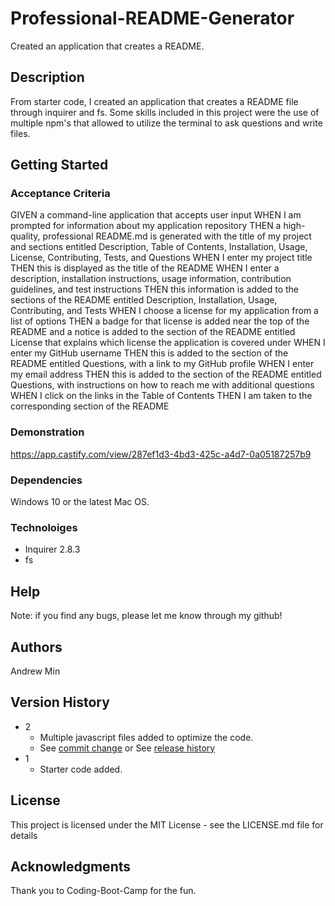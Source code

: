 # Professional-README-Generator

Created an application that creates a README.

## Description

From starter code, I created an application that creates a README file through inquirer and fs. Some skills included in this project were the use of multiple npm's that allowed to utilize the terminal to ask questions and write files. 

## Getting Started

### Acceptance Criteria

GIVEN a command-line application that accepts user input
WHEN I am prompted for information about my application repository
THEN a high-quality, professional README.md is generated with the title of my project and sections entitled Description, Table of Contents, Installation, Usage, License, Contributing, Tests, and Questions
WHEN I enter my project title
THEN this is displayed as the title of the README
WHEN I enter a description, installation instructions, usage information, contribution guidelines, and test instructions
THEN this information is added to the sections of the README entitled Description, Installation, Usage, Contributing, and Tests
WHEN I choose a license for my application from a list of options
THEN a badge for that license is added near the top of the README and a notice is added to the section of the README entitled License that explains which license the application is covered under
WHEN I enter my GitHub username
THEN this is added to the section of the README entitled Questions, with a link to my GitHub profile
WHEN I enter my email address
THEN this is added to the section of the README entitled Questions, with instructions on how to reach me with additional questions
WHEN I click on the links in the Table of Contents
THEN I am taken to the corresponding section of the README

### Demonstration 

https://app.castify.com/view/287ef1d3-4bd3-425c-a4d7-0a05187257b9

### Dependencies

Windows 10 or the latest Mac OS.

### Technoloiges

  - Inquirer 2.8.3
  - fs

## Help

Note: if you find any bugs, please let me know through my github!

## Authors

Andrew Min

## Version History

* 2
    * Multiple javascript files added to optimize the code.
    * See [commit change]() or See [release history]()
* 1
    * Starter code added.

## License

This project is licensed under the MIT License - see the LICENSE.md file for details

## Acknowledgments

Thank you to Coding-Boot-Camp for the fun.
